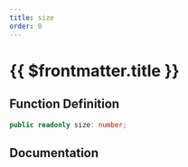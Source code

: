 ```yaml
---
title: size
order: 0
---
```


# {{ $frontmatter.title }}

## Function Definition

```ts
public readonly size: number;
```

## Documentation

<!--@include: ./parts/size.md-->
